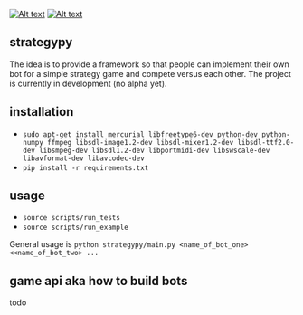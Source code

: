 [![Alt text](https://api.travis-ci.org/davide-ceretti/strategypy.svg?branch=master)](https://travis-ci.org/davide-ceretti/strategypy)
[![Alt text](https://coveralls.io/repos/davide-ceretti/strategypy/badge.png?branch=master)](https://coveralls.io/r/davide-ceretti/strategypy)
    
strategypy
----------

The idea is to provide a framework so that people can implement their own bot for a simple strategy game and compete versus each other. The project is currently in development (no alpha yet).


installation
------------

* ```sudo apt-get install mercurial libfreetype6-dev python-dev python-numpy ffmpeg libsdl-image1.2-dev libsdl-mixer1.2-dev libsdl-ttf2.0-dev libsmpeg-dev libsdl1.2-dev libportmidi-dev libswscale-dev libavformat-dev libavcodec-dev```
* ```pip install -r requirements.txt```


usage
-----

* ```source scripts/run_tests```
* ```source scripts/run_example```

General usage is ```python strategypy/main.py <name_of_bot_one> <<name_of_bot_two> ...```

game api aka how to build bots
------------------------------

todo
